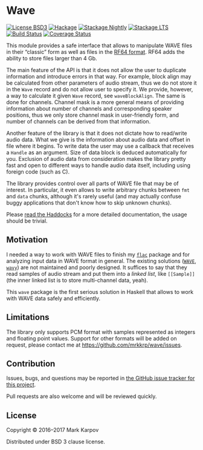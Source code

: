 # Wave

[![License BSD3](https://img.shields.io/badge/license-BSD3-brightgreen.svg)](http://opensource.org/licenses/BSD-3-Clause)
[![Hackage](https://img.shields.io/hackage/v/wave.svg?style=flat)](https://hackage.haskell.org/package/wave)
[![Stackage Nightly](http://stackage.org/package/wave/badge/nightly)](http://stackage.org/nightly/package/wave)
[![Stackage LTS](http://stackage.org/package/wave/badge/lts)](http://stackage.org/lts/package/wave)
[![Build Status](https://travis-ci.org/mrkkrp/wave.svg?branch=master)](https://travis-ci.org/mrkkrp/wave)
[![Coverage Status](https://coveralls.io/repos/mrkkrp/wave/badge.svg?branch=master&service=github)](https://coveralls.io/github/mrkkrp/wave?branch=master)

This module provides a safe interface that allows to manipulate WAVE files
in their “classic” form as well as files in
the [RF64 format](https://tech.ebu.ch/docs/tech/tech3306-2009.pdf). RF64
adds the ability to store files larger than 4 Gb.

The main feature of the API is that it does not allow the user to duplicate
information and introduce errors in that way. For example, block align may
be calculated from other parameters of audio stream, thus we do not store it
in the `Wave` record and do not allow user to specify it. We provide,
however, a way to calculate it given `Wave` record, see `waveBlockAlign`.
The same is done for channels. Channel mask is a more general means of
providing information about number of channels and corresponding speaker
positions, thus we only store channel mask in user-friendly form, and number
of channels can be derived from that information.

Another feature of the library is that it does not dictate how to read/write
audio data. What we give is the information about audio data and offset in
file where it begins. To write data the user may use a callback that
receives a `Handle` as an argument. Size of data block is deduced
automatically for you. Exclusion of audio data from consideration makes the
library pretty fast and open to different ways to handle audio data itself,
including using foreign code (such as C).

The library provides control over all parts of WAVE file that may be of
interest. In particular, it even allows to write arbitrary chunks between
`fmt` and `data` chunks, although it's rarely useful (and may actually
confuse buggy applications that don't know how to skip unknown chunks).

Please [read the Haddocks](https://hackage.haskell.org/package/wave) for a
more detailed documentation, the usage should be trivial.

## Motivation

I needed a way to work with WAVE files to finish
my [`flac`](https://github.com/mrkkrp/flac) package and for analyzing input
data in WAVE format in general. The existing solutions
([`WAVE`](https://hackage.haskell.org/package/WAVE),
[`wavy`](https://hackage.haskell.org/package/wavy)) are not maintained and
poorly designed. It suffices to say that they read samples of audio stream
and put them into a *linked list*, like `[[Sample]]` (the inner linked list
is to store multi-channel data, yeah).

This `wave` package is the first serious solution in Haskell that allows to
work with WAVE data safely and efficiently.

## Limitations

The library only supports PCM format with samples represented as integers
and floating point values. Support for other formats will be added on
request, please contact me at https://github.com/mrkkrp/wave/issues.

## Contribution

Issues, bugs, and questions may be reported in [the GitHub issue tracker for
this project](https://github.com/mrkkrp/wave/issues).

Pull requests are also welcome and will be reviewed quickly.

## License

Copyright © 2016–2017 Mark Karpov

Distributed under BSD 3 clause license.
